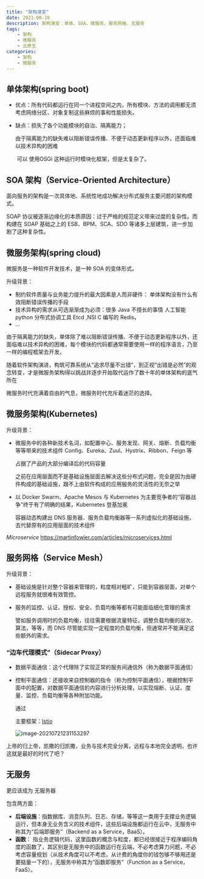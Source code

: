 ```yaml
---
title: "架构演变"
date: 2021-06-10
description: 架构演变：单体，SOA，微服务，服务网格，无服务
tags:
    - 架构
    - 微服务
    - 云原生
categories:
    - 架构
    - 微服务
---
```




## 单体架构(spring boot)

* 优点：所有代码都运行在同一个进程空间之内，所有模块、方法的调用都无须考虑网络分区、对象复制这些麻烦的事和性能损失。

* 缺点：损失了各个功能模块的自治、隔离能力；

  ​			由于隔离能力的缺失难以阻断错误传播、不便于动态更新程序以外，还面临难以技术异构的困难

  ​			可以 使用OSGi 这种运行时模块化框架，但是太复杂了。

## SOA 架构（Service-Oriented Architecture）

面向服务的架构是一次具体地、系统性地成功解决分布式服务主要问题的架构模式。



SOAP 协议被逐渐边缘化的本质原因：过于严格的规范定义带来过度的复杂性。而构建在 SOAP 基础之上的 ESB、BPM、SCA、SDO 等诸多上层建筑，进一步加剧了这种复杂性。

## 微服务架构(spring cloud)

微服务是一种软件开发技术，是一种 SOA 的变体形式。

  升级背景：

- 制约软件质量与业务能力提升的最大因素是人而非硬件： 单体架构没有什么有效阻断错误传播的手段
- 技术异构的需求从可选渐渐成为必须：很多 Java 不擅长的事情 人工智能python 分布式协调工具 Etcd ,NSI C 编写的 Redis，
- ...

由于隔离能力的缺失，单体除了难以阻断错误传播、不便于动态更新程序以外，还面临难以技术异构的困难，每个模块的代码都通常需要使用一样的程序语言，乃至一样的编程框架去开发。

随着软件架构演进，构筑可靠系统从“追求尽量不出错”，到正视“出错是必然”的观念转变，才是微服务架构得以挑战并逐步开始取代运作了数十年的单体架构的底气所在



微服务时代充满着自由的气息，微服务时代充斥着迷茫的选择。



## 微服务架构(Kubernetes)

升级背景：

* 微服务中的各种新技术名词，如配置中心、服务发现、网关、熔断、负载均衡等等带来的技术组件 Config、Eureka、Zuul、Hystrix、Ribbon、Feign 等

  占据了产品的大部分编译后的代码容量

  之前在应用层面而不是基础设施层面去解决这些分布式问题，完全是因为由硬件构成的基础设施，跟不上由软件构成的应用服务的灵活性的无奈之举

* 以 Docker Swarm、Apache Mesos 与 Kubernetes 为主要竞争者的“容器战争”终于有了明确的结果，Kubernetes 登基加冕

  容器动态构建出 DNS 服务器、服务负载均衡器等一系列虚拟化的基础设施，去代替原有的应用层面的技术组件



*Microservice* https://martinfowler.com/articles/microservices.html



## 服务网格（Service Mesh）

升级背景：

* 基础设施是针对整个容器来管理的，粒度相对粗旷，只能到容器层面，对单个远程服务就很难有效管控。

* 服务的监控、认证、授权、安全、负载均衡等都有可能面临细化管理的需求

  譬如服务调用时的负载均衡，往往需要根据流量特征，调整负载均衡的层次、算法，等等，而 DNS 尽管能实现一定程度的负载均衡，但通常并不能满足这些额外的需求。



### “边车代理模式”（Sidecar Proxy）

* 数据平面通信：这个代理除了实现正常的服务间通信外（称为数据平面通信）

* 控制平面通信：还接收来自控制器的指令（称为控制平面通信），根据控制平面中的配置，对数据平面通信的内容进行分析处理，以实现熔断、认证、度量、监控、负载均衡等各种附加功能。

  通过

  主要框架：[Istio](![](https://gitee.com/fengzhenbing/picgo/raw/master/image-20210721231153297.png))

  ![image-20210721231153297](https://gitee.com/fengzhenbing/picgo/raw/master/image-20210721231153297.png)

上帝的归上帝，凯撒的归凯撒，业务与技术完全分离，远程与本地完全透明，也许这就是最好的时代了吧？



## 无服务

更应该成为 无服务器

包含两方面：

* **后端设施**：指数据库、消息队列、日志、存储，等等这一类用于支撑业务逻辑运行，但本身无业务含义的技术组件，这些后端设施都运行在云中，无服务中称其为“后端即服务”（Backend as a Service，BaaS）。
* **函数**： 指业务逻辑代码，这里函数的概念与粒度，都已经很接近于程序编码角度的函数了，其区别是无服务中的函数运行在云端，不必考虑算力问题，不必考虑容量规划（从技术角度可以不考虑，从计费的角度你的钱包够不够用还是要掂量一下的），无服务中称其为“函数即服务”（Function as a Service，FaaS）。
